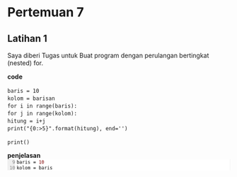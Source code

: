 # Pertemuan 7

## Latihan 1
  Saya diberi Tugas untuk Buat program dengan perulangan bertingkat (nested) for.

**code**

`baris = 10`<br>
`kolom = barisan`<br>
    `for i in range(baris):`<br>
       `for j in range(kolom):`<br>
    `hitung = i+j`<br>
    `print("{0:>5}".format(hitung), end='')`<br>

`print()`



**penjelasan**
![01.png](/gambar1/01.png)




